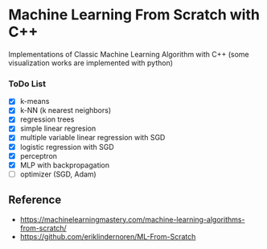 # Machine Learning From Scratch with C++

Implementations of Classic Machine Learning Algorithm with C++
(some visualization works are implemented with python)

### ToDo List
- [X] k-means
- [X] k-NN (k nearest neighbors)
- [X] regression trees
- [X] simple linear regresion
- [X] multiple variable linear regression with SGD
- [X] logistic regression with SGD
- [X] perceptron
- [X] MLP with backpropagation
- [ ] optimizer (SGD, Adam)

## Reference
* https://machinelearningmastery.com/machine-learning-algorithms-from-scratch/
* https://github.com/eriklindernoren/ML-From-Scratch